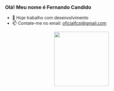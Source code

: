 ### Olá! Meu nome é Fernando Candido  
- 🔭 Hoje trabalho com desenvolvimento 
- 📫 Contate-me no email: oficialfcsj@gmail.com 
<div align="center">
  <a href="https://github.com/fernando-candido">
<img height="180em" src="https://github-readme-stats.vercel.app/api/top-langs/?username=fernando-candido&layout=compact&langs_count=7&theme=dracula"/>
</div>
